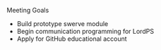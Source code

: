 Meeting Goals
- Build prototype swerve module
- Begin communication programming for LordPS
- Apply for GitHub educational account

